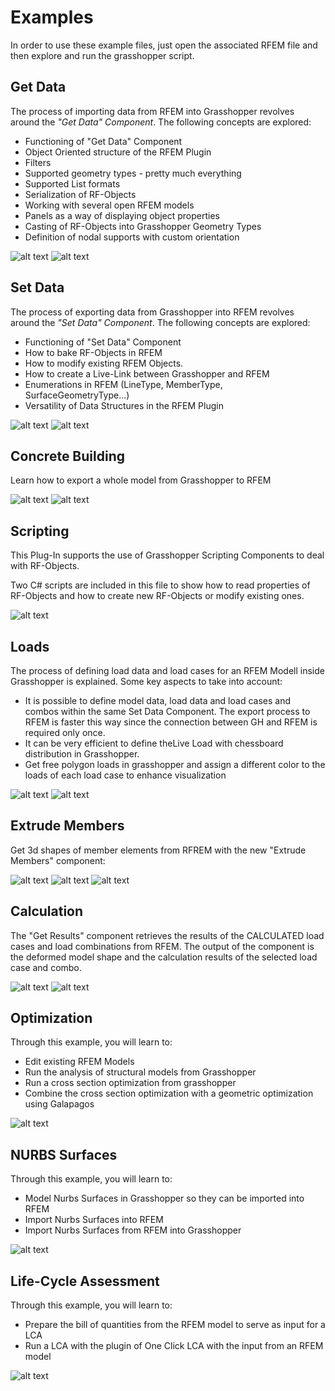 # Examples

In order to use these example files, just open the associated RFEM file and then explore and run the grasshopper script.

## Get Data

The process of importing data from RFEM into Grasshopper revolves around the *"Get Data" Component*. The following concepts are explored:

- Functioning of "Get Data" Component
- Object Oriented structure of the RFEM Plugin
- Filters
- Supported geometry types - pretty much everything
- Supported List formats
- Serialization of RF-Objects
- Working with several open RFEM models
- Panels as a way of displaying object properties
- Casting of RF-Objects into Grasshopper Geometry Types
- Definition of nodal supports with custom orientation

![alt text](https://h29vva.db.files.1drv.com/y4m2mtz9GQfnzjrJM7WsoqjKn-bQ3o0XcVv6-FTBDFqFHaNjhOuyguZ4HW8FZZT3gJfWfesNasBKN8tprd425d_-KcJJi9N97Rvd-4XRrhlybcEydRgkF1Ofs8lkBL2WUkrSUR6pzk2RNoOwrurjgTKNtid6YPJ_F8U_zkNPsyakkrT6nR3KOEGoPER8GCzVDSy2upRu682712h7BEVG_VL3Q?width=972&height=547&cropmode=none "Get Data - GH")
![alt text](https://ig9vva.db.files.1drv.com/y4m9N7MTo8EYkfIv5ZBXOsCtkNv9O-KqC5ru1wEU0Mi5G1VY_cPAqmGdkqJ1zlEA35qmFlND7-S93cE8kRPgKsPLDpvCIEApDj0u0qdtrFDrO9OuufnX57lzXtxnM1u9-3_RxkqqeoWetj3O5GDEFZeWn-tZyCpONMK2JfyL3n5qwRTRgrQuqHjn86IWSXbscDKrVYR1OhSGhJA4dRw2HkPNA?width=862&height=480&cropmode=none "Get Data - REFM")

## Set Data

The process of exporting data from Grasshopper into RFEM revolves around the *"Set Data" Component*. The following concepts are explored:

- Functioning of "Set Data" Component
- How to bake RF-Objects in RFEM
- How to modify existing RFEM Objects.
- How to create a Live-Link between Grasshopper and RFEM
- Enumerations in RFEM (LineType, MemberType, SurfaceGeometryType...)
- Versatility of Data Structures in the RFEM Plugin

![alt text](https://m4jmjq.db.files.1drv.com/y4mmAejTyXGwkNPGK45dnLednLBa8Si6Lsil9cGLeFvK_eu98O2Bnv3FBA3RfRcDcXGhzJsVT5sXWUI0Iqr8kKp7p2MeZsqZ9rwwOO2KmCRxjR-wrsS7WPP4dMysCaUS84IhMnbGG2XSgNgaQtAJLh4Wf8T1MuT7pxNHYZ-bk1Q46CNQ7aCYzSbzBhZbWbVOTSaRg8Suotk-wA-3AbazYaSLg?width=773&height=389&cropmode=none "Set Data - GH")
![alt text](https://mojmjq.db.files.1drv.com/y4m9c61AZgWTYQnu0oUWVTVLjzODxq2ZFVZ5X6JQWtD3TGBY0RiP9s_tD7MefUE_fFHoqxd0JCCpppdmwg0_LOFOI_0hmiXLImeibVIG-KqrBRn6PPYhKL3XLKAetnojveAwJg_H_1Rg830EAqUKhVlQy8_6z_KlqtthizYBC0BNci7JI8FgPQ1P_XzLTdjYnyRkw4zGjmjQ0RQiZq3IdsnsA?width=843&height=494&cropmode=none "Set Data - REFM")

## Concrete Building

Learn how to export a whole model from Grasshopper to RFEM

![alt text](https://github.com/diego-apellaniz/Parametric-FEM-Toolbox/blob/master/Images/Concrete_building_4.png)
![alt text](https://github.com/diego-apellaniz/Parametric-FEM-Toolbox/blob/master/Images/Concrete_building_1.png)

## Scripting

This Plug-In supports the use of Grasshopper Scripting Components to deal with RF-Objects.

Two C# scripts are included in this file to show how to read properties of RF-Objects and how to create new RF-Objects or modify existing ones.

![alt text](https://lojmjq.db.files.1drv.com/y4m6mzkUGHsBKURoQEC9KryIe0ai1LUGBZKbO4tglJhGMNXb4E3x-0RNDS3scwy66Qcoy9mZFMbKUvIntx8-U9nw5Iu5EG0Wzx-DOHFwtpUaV_VYzd6TOAsELyaXfVUdyjSbCIGiLp0J_tzfdInZ83SqqTIR96-N2v4Yb960WBvG1RdfOcuB9cAuJn9izsy7Tx8rycITgh8yqXC78n4GzV4VQ?width=694&height=741&cropmode=none "Scripting - GH")

## Loads

The process of defining load data and load cases for an RFEM Modell inside Grasshopper is explained.
Some key aspects to take into account:

- It is possible to define model data, load data and load cases and combos within the same Set Data Component.  The export process to RFEM is faster this way since the connection between GH and RFEM is required only once.
- It can be very efficient to define theLive Load with chessboard distribution in Grasshopper.
- Get free polygon loads in grasshopper and assign a different color to the loads of each load case to enhance visualization

![alt text](https://github.com/diego-apellaniz/Parametric-FEM-Toolbox/blob/master/Images/Example5-GH.png)
![alt text](https://github.com/diego-apellaniz/Parametric-FEM-Toolbox/blob/master/Images/Example5-RFEM.png)

## Extrude Members

Get 3d shapes of member elements from RFREM with the new "Extrude Members" component:

![alt text](https://github.com/diego-apellaniz/Parametric-FEM-Toolbox/blob/master/Images/Example6_ExtrudeMembers_1.png)
![alt text](https://github.com/diego-apellaniz/Parametric-FEM-Toolbox/blob/master/Images/Example6_ExtrudeMembers_2.png)
![alt text](https://github.com/diego-apellaniz/Parametric-FEM-Toolbox/blob/master/Images/Example6_ExtrudeMembers_3.png)

## Calculation

The "Get Results" component retrieves the results of the CALCULATED load cases and load combinations from RFEM. The output of the component is the deformed model shape and the calculation results of the selected load case and combo.

![alt text](https://github.com/diego-apellaniz/Parametric-FEM-Toolbox/blob/master/Images/Concrete_building_2.png)
![alt text](https://github.com/diego-apellaniz/Parametric-FEM-Toolbox/blob/master/Images/Example7-Calculation.png)

## Optimization

Through this example, you will learn to:

- Edit existing RFEM Models
- Run the analysis of structural models from Grasshopper
- Run a cross section optimization from grasshopper
- Combine the cross section optimization with a geometric optimization using Galapagos

![alt text](https://github.com/diego-apellaniz/Parametric-FEM-Toolbox/blob/master/Images/Optimization_Galapagos.png)

## NURBS Surfaces

Through this example, you will learn to:

- Model Nurbs Surfaces in Grasshopper so they can be imported into RFEM
- Import Nurbs Surfaces into RFEM
- Import Nurbs Surfaces from RFEM into Grasshopper

![alt text](https://github.com/diego-apellaniz/Parametric-FEM-Toolbox/blob/master/Images/NurbsSurfaces.png?raw=true)

## Life-Cycle Assessment

Through this example, you will learn to:

- Prepare the bill of quantities from the RFEM model to serve as input for a LCA
- Run a LCA with the plugin of One Click LCA with the input from an RFEM model

![alt text](https://github.com/diego-apellaniz/Parametric-FEM-Toolbox/blob/master/Images/Optimization_Galapagos.png)
